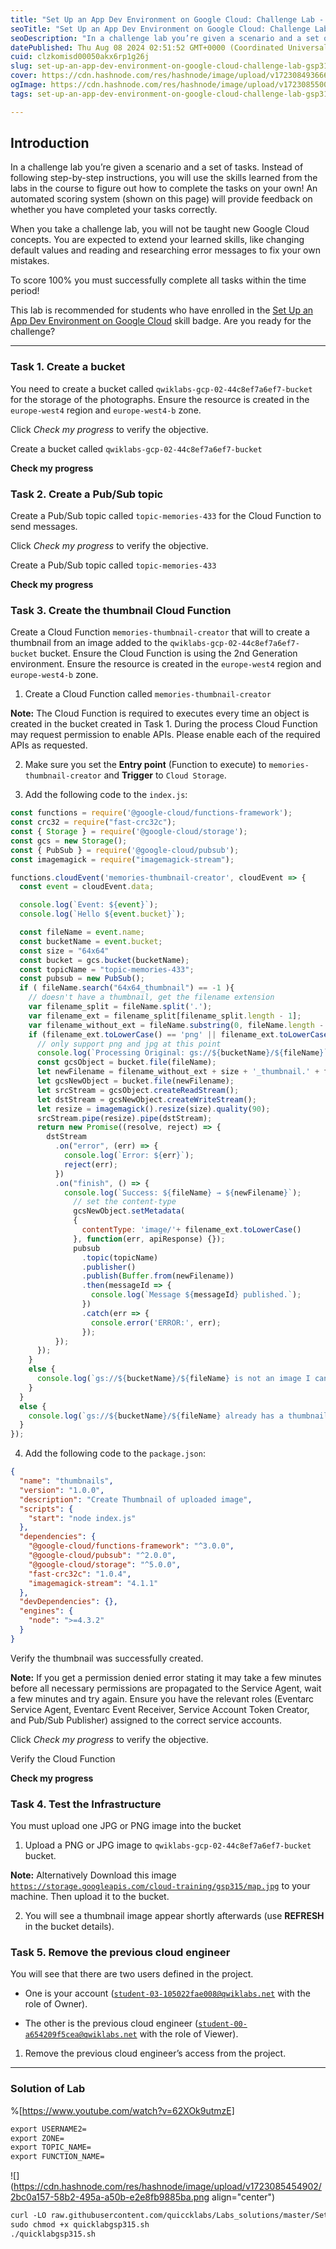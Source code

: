 ```yaml
---
title: "Set Up an App Dev Environment on Google Cloud: Challenge Lab - GSP315"
seoTitle: "Set Up an App Dev Environment on Google Cloud: Challenge Lab - GSP315"
seoDescription: "In a challenge lab you’re given a scenario and a set of tasks. Instead of following step-by-step instructions, you will use the skills learned from the labs"
datePublished: Thu Aug 08 2024 02:51:52 GMT+0000 (Coordinated Universal Time)
cuid: clzkomisd00050akx6rp1g26j
slug: set-up-an-app-dev-environment-on-google-cloud-challenge-lab-gsp315
cover: https://cdn.hashnode.com/res/hashnode/image/upload/v1723084936665/00d60367-fe53-49a9-bc0b-7dc88ac24ab4.png
ogImage: https://cdn.hashnode.com/res/hashnode/image/upload/v1723085500309/8bca7bd9-3f56-4edf-8b31-fec861f747b8.png
tags: set-up-an-app-dev-environment-on-google-cloud-challenge-lab-gsp315, gsp315

---
```


## **Introduction**

In a challenge lab you’re given a scenario and a set of tasks. Instead of following step-by-step instructions, you will use the skills learned from the labs in the course to figure out how to complete the tasks on your own! An automated scoring system (shown on this page) will provide feedback on whether you have completed your tasks correctly.

When you take a challenge lab, you will not be taught new Google Cloud concepts. You are expected to extend your learned skills, like changing default values and reading and researching error messages to fix your own mistakes.

To score 100% you must successfully complete all tasks within the time period!

This lab is recommended for students who have enrolled in the [Set Up an App Dev Environment on Google Cloud](https://www.cloudskillsboost.google/course_templates/637) skill badge. Are you ready for the challenge?

---

### **Task 1. Create a bucket**

You need to create a bucket called `qwiklabs-gcp-02-44c8ef7a6ef7-bucket` for the storage of the photographs. Ensure the resource is created in the `europe-west4` region and `europe-west4-b` zone.

Click *Check my progress* to verify the objective.

Create a bucket called `qwiklabs-gcp-02-44c8ef7a6ef7-bucket`

**Check my progress**

### **Task 2. Create a Pub/Sub topic**

Create a Pub/Sub topic called `topic-memories-433` for the Cloud Function to send messages.

Click *Check my progress* to verify the objective.

Create a Pub/Sub topic called `topic-memories-433`

**Check my progress**

### **Task 3. Create the thumbnail Cloud Function**

Create a Cloud Function `memories-thumbnail-creator` that will to create a thumbnail from an image added to the `qwiklabs-gcp-02-44c8ef7a6ef7-bucket` bucket. Ensure the Cloud Function is using the 2nd Generation environment. Ensure the resource is created in the `europe-west4` region and `europe-west4-b` zone.

1. Create a Cloud Function called `memories-thumbnail-creator`
    

**Note:** The Cloud Function is required to executes every time an object is created in the bucket created in Task 1. During the process Cloud Function may request permission to enable APIs. Please enable each of the required APIs as requested.

2. Make sure you set the **Entry point** (Function to execute) to `memories-thumbnail-creator` and **Trigger** to `Cloud Storage`.
    
3. Add the following code to the `index.js`:
    

```javascript
const functions = require('@google-cloud/functions-framework');
const crc32 = require("fast-crc32c");
const { Storage } = require('@google-cloud/storage');
const gcs = new Storage();
const { PubSub } = require('@google-cloud/pubsub');
const imagemagick = require("imagemagick-stream");

functions.cloudEvent('memories-thumbnail-creator', cloudEvent => {
  const event = cloudEvent.data;

  console.log(`Event: ${event}`);
  console.log(`Hello ${event.bucket}`);

  const fileName = event.name;
  const bucketName = event.bucket;
  const size = "64x64"
  const bucket = gcs.bucket(bucketName);
  const topicName = "topic-memories-433";
  const pubsub = new PubSub();
  if ( fileName.search("64x64_thumbnail") == -1 ){
    // doesn't have a thumbnail, get the filename extension
    var filename_split = fileName.split('.');
    var filename_ext = filename_split[filename_split.length - 1];
    var filename_without_ext = fileName.substring(0, fileName.length - filename_ext.length );
    if (filename_ext.toLowerCase() == 'png' || filename_ext.toLowerCase() == 'jpg'){
      // only support png and jpg at this point
      console.log(`Processing Original: gs://${bucketName}/${fileName}`);
      const gcsObject = bucket.file(fileName);
      let newFilename = filename_without_ext + size + '_thumbnail.' + filename_ext;
      let gcsNewObject = bucket.file(newFilename);
      let srcStream = gcsObject.createReadStream();
      let dstStream = gcsNewObject.createWriteStream();
      let resize = imagemagick().resize(size).quality(90);
      srcStream.pipe(resize).pipe(dstStream);
      return new Promise((resolve, reject) => {
        dstStream
          .on("error", (err) => {
            console.log(`Error: ${err}`);
            reject(err);
          })
          .on("finish", () => {
            console.log(`Success: ${fileName} → ${newFilename}`);
              // set the content-type
              gcsNewObject.setMetadata(
              {
                contentType: 'image/'+ filename_ext.toLowerCase()
              }, function(err, apiResponse) {});
              pubsub
                .topic(topicName)
                .publisher()
                .publish(Buffer.from(newFilename))
                .then(messageId => {
                  console.log(`Message ${messageId} published.`);
                })
                .catch(err => {
                  console.error('ERROR:', err);
                });
          });
      });
    }
    else {
      console.log(`gs://${bucketName}/${fileName} is not an image I can handle`);
    }
  }
  else {
    console.log(`gs://${bucketName}/${fileName} already has a thumbnail`);
  }
});
```

4. Add the following code to the `package.json`:
    

```json
{
  "name": "thumbnails",
  "version": "1.0.0",
  "description": "Create Thumbnail of uploaded image",
  "scripts": {
    "start": "node index.js"
  },
  "dependencies": {
    "@google-cloud/functions-framework": "^3.0.0",
    "@google-cloud/pubsub": "^2.0.0",
    "@google-cloud/storage": "^5.0.0",
    "fast-crc32c": "1.0.4",
    "imagemagick-stream": "4.1.1"
  },
  "devDependencies": {},
  "engines": {
    "node": ">=4.3.2"
  }
}
```

Verify the thumbnail was successfully created.

**Note:** If you get a permission denied error stating it may take a few minutes before all necessary permissions are propagated to the Service Agent, wait a few minutes and try again. Ensure you have the relevant roles (Eventarc Service Agent, Eventarc Event Receiver, Service Account Token Creator, and Pub/Sub Publisher) assigned to the correct service accounts.

Click *Check my progress* to verify the objective.

Verify the Cloud Function

**Check my progress**

### **Task 4. Test the Infrastructure**

You must upload one JPG or PNG image into the bucket

1. Upload a PNG or JPG image to `qwiklabs-gcp-02-44c8ef7a6ef7-bucket` bucket.
    

**Note:** Alternatively Download this image [`https://storage.googleapis.com/cloud-training/gsp315/map.jpg`](https://storage.googleapis.com/cloud-training/gsp315/map.jpg) to your machine. Then upload it to the bucket.

2. You will see a thumbnail image appear shortly afterwards (use **REFRESH** in the bucket details).
    

### **Task 5. Remove the previous cloud engineer**

You will see that there are two users defined in the project.

* One is your account ([`student-03-105022fae008@qwiklabs.net`](mailto:student-03-105022fae008@qwiklabs.net) with the role of Owner).
    
* The other is the previous cloud engineer ([`student-00-a654209f5cea@qwiklabs.net`](mailto:student-00-a654209f5cea@qwiklabs.net) with the role of Viewer).
    

1. Remove the previous cloud engineer’s access from the project.
    

---

### Solution of Lab

%[https://www.youtube.com/watch?v=62XOk9utmzE] 

```apache
export USERNAME2=
export ZONE=
export TOPIC_NAME=
export FUNCTION_NAME=
```

![](https://cdn.hashnode.com/res/hashnode/image/upload/v1723085454902/2bc0a157-58b2-495a-a50b-e2e8fb9885ba.png align="center")

```apache
curl -LO raw.githubusercontent.com/quiccklabs/Labs_solutions/master/Set%20Up%20an%20App%20Dev%20Environment%20on%20Google%20Cloud%20Challenge%20Lab/quicklabgsp315.sh
sudo chmod +x quicklabgsp315.sh
./quicklabgsp315.sh
```